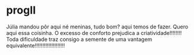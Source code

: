 # progII
Júlia mandou pôr aqui né meninas, tudo bom?
aqui temos de fazer. Quero aqui essa coisinha.
O excesso de conforto prejudica a criatividade!!!!!!!!
Toda dificuldade traz consigo a semente de uma vantagem equivalente!!!!!!!!!!!!!!!!!!!!


